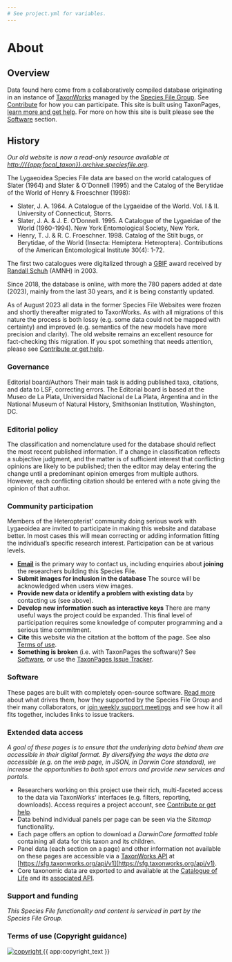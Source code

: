 ```yaml
---
# See project.yml for variables.
---
```

# About

## Overview
Data found here come from a collaboratively compiled database originating in an instance of [TaxonWorks](https://taxonworks.org) managed by the [Species File Group](https://speciesfilegroup.org). See [Contribute](#contribute-or-get-help) for how you can participate. This site is built using TaxonPages, [learn more and get help](https://github.com/SpeciesFileGroup/taxonpages). For more on how this site is built please see the [Software](#software) section.

## History
_Our old website is now a read-only resource available at [http://{{app:focal_taxon}}.archive.speciesfile.org](http://{{app:focal_taxon}}.archive.speciesfile.org)._

The Lygaeoidea Species File data are based on the world catalogues of Slater (1964) and Slater & O´Donnell (1995) and the Catalog of the Berytidae of the World of Henry & Froeschner (1998):
- Slater, J. A. 1964. A Catalogue of the Lygaeidae of the World. Vol. I & II. University of Connecticut, Storrs.
- Slater, J. A. & J. E. O’Donnell. 1995. A Catalogue of the Lygaeidae of the World (1960-1994). New York Entomological Society, New York.
- Henry, T. J. & R. C. Froeschner. 1998. Catalog of the Stilt bugs, or Berytidae, of the World (Insecta: Hemiptera: Heteroptera). Contributions of the American Entomological Institute 30(4): 1-72.

The first two catalogues were digitalized through a [GBIF](https://www.gbif.org/) award received by [Randall Schuh](https://orcid.org/0000-0002-0713-1367) (AMNH) in 2003. 

Since 2018, the database is online, with more the 780 papers added at date (2023), mainly from the last 30 years, and it is being constantly updated.

As of August 2023 all data in the former Species File Websites were frozen and shortly thereafter migrated to TaxonWorks. As with all migrations of this nature the process is both lossy (e.g. some data could not be mapped with certainty) and improved (e.g. semantics of the new models have more precision and clarity). The old website remains an excellent resource for fact-checking this migration. If you spot something that needs attention, please see [Contribute or get help](#contribute-or-get-help).

### Governance
Editorial board/Authors
Their main task is adding published taxa, citations, and data to LSF, correcting errors. The Editorial board is based at the Museo de La Plata, Universidad Nacional de La Plata, Argentina and in the National Museum of Natural History, Smithsonian Institution, Washington, DC.

### Editorial policy
The classification and nomenclature used for the database should reflect the most recent published information. If a change in classification reflects a subjective judgment, and the matter is of sufficient interest that conflicting opinions are likely to be published; then the editor may delay entering the change until a predominant opinion emerges from multiple authors. However, each conflicting citation should be entered with a note giving the opinion of that author.

### Community participation
Members of the Heteropterist’ community doing serious work with Lygaeoidea are invited to participate in making this website and database better. In most cases this will mean correcting or adding information fitting the individual’s specific research interest. Participation can be at various levels.

- **<a href="mailto:{{app:contact_email}}">Email</a>** is the primary way to contact us, including enquiries about **joining** the researchers building this Species File.
- **Submit images for inclusion in the database** The source will be acknowledged when users view images.
- **Provide new data or identify a problem with existing data** by contacting us (see above).
- **Develop new information such as interactive keys** There are many useful ways the project could be expanded. This final level of participation requires some knowledge of computer programming and a serious time commitment. 
- **Cite** this website via the citation at the bottom of the page. See also [Terms of use](#terms-of-use).
- **Something is broken** (i.e. with TaxonPages the software)? See [Software](#software), or use the [TaxonPages Issue Tracker](https://github.com/SpeciesFileGroup/taxonpages/issues).

### Software
These pages are built with completely open-source software. [Read more](http://speciesfilegroup.org/docs/taxonworks_in_production_at_sfg.html) about what drives them, how they supported by the Species File Group and their many collaborators, or [join weekly support meetings](https://speciesfilegroup.org/events.html) and see how it all fits together, includes links to issue trackers.

### Extended data access
_A goal of these pages is to ensure that the underlying data behind them are accessible in their digital format. By diversifying the ways the data are accessible (e.g. on the web page, in JSON, in Darwin Core standard), we increase the opportunities to both spot errors and provide new services and portals._

- Researchers working on this project use their rich, multi-faceted access to the data via TaxonWorks' interfaces (e.g. filters, reporting, downloads). Access requires a project account, see [Contribute or get help](#contribute-or-get-help).
- Data behind individual panels per page can be seen via the _Sitemap_ functionality.
- Each page offers an option to download a _DarwinCore formatted table_ containing all data for this taxon and its children.
- Panel data (each section on a page) and other information not available on these pages are accessible via a [TaxonWorks API](https://api.taxonworks.org) at [https://sfg.taxonworks.org/api/v1](https://sfg.taxonworks.org/api/v1).
- Core taxonomic data are exported to and available at the [Catalogue of Life]({https://link_to_root_taxon_page}) and its [associated API]({https://link_to_api_for_pertinent_dataset}).
  
### Support and funding
_This Species File functionality and content is serviced in part by the Species File Group._

### Terms of use (Copyright guidance)

<div class="flex items-center gap-2">
  <a
    class="min-w-fit"
    href="{{ app:copyright_image_link }}"
  >
    <img 
      src="{{ app:copyright_image }}" 
      alt="copyright" 
      class="m-0"
    >
  </a>
  <span>{{ app:copyright_text }}</span>
</div>

